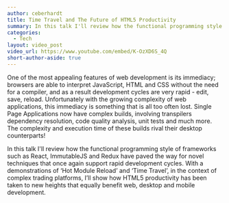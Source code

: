 ```yaml
---
author: ceberhardt
title: Time Travel and The Future of HTML5 Productivity 
summary: In this talk I'll review how the functional programming style of frameworks such as React, ImmutableJS and Redux have paved the way for novel techniques that once again support rapid  development cycles
categories:
  - Tech
layout: video_post
video_url: https://www.youtube.com/embed/K-OzXD6S_4Q
short-author-aside: true
---
```


One of the most appealing features of web development is its immediacy; browsers are able to interpret JavaScript, HTML and CSS without the need for a compiler, and as a result development cycles are very rapid - edit, save, reload. Unfortunately with the growing complexity of web applications, this immediacy is something that is all too often lost. Single Page Applications now have complex builds, involving transpilers  dependency resolution, code quality analysis, unit tests and much more. The complexity and execution time of these builds rival their desktop counterparts!

In this talk I'll review how the functional programming style of frameworks such as React, ImmutableJS and Redux have paved the way for novel techniques that once again support rapid  development cycles. With a demonstrations of ‘Hot Module Reload’ and ‘Time Travel’, in the context of complex trading platforms, I’ll show how HTML5 productivity has been taken to new heights that equally benefit web, desktop and mobile development.

